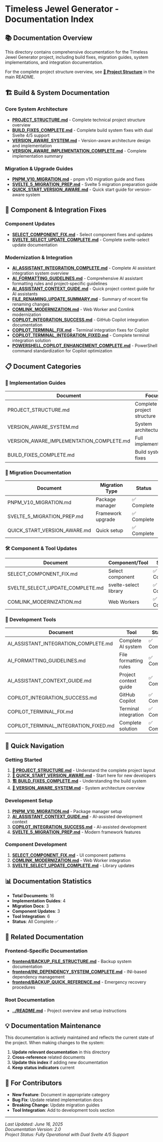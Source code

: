# Timeless Jewel Generator - Documentation Index

## 📚 Documentation Overview

This directory contains comprehensive documentation for the Timeless Jewel Generator project, including build fixes, migration guides, system implementations, and integration documentation.

For the complete project structure overview, see **[📁 Project Structure](../README.md#-project-structure)** in the main README.

## 🏗️ Build & System Documentation

### **Core System Architecture**
- **[PROJECT_STRUCTURE.md](PROJECT_STRUCTURE.md)** - Complete technical project structure overview
- **[BUILD_FIXES_COMPLETE.md](BUILD_FIXES_COMPLETE.md)** - Complete build system fixes with dual Svelte 4/5 support
- **[VERSION_AWARE_SYSTEM.md](VERSION_AWARE_SYSTEM.md)** - Version-aware architecture design and implementation
- **[VERSION_AWARE_IMPLEMENTATION_COMPLETE.md](VERSION_AWARE_IMPLEMENTATION_COMPLETE.md)** - Complete implementation summary

### **Migration & Upgrade Guides**
- **[PNPM_V10_MIGRATION.md](PNPM_V10_MIGRATION.md)** - pnpm v10 migration guide and fixes
- **[SVELTE_5_MIGRATION_PREP.md](SVELTE_5_MIGRATION_PREP.md)** - Svelte 5 migration preparation guide
- **[QUICK_START_VERSION_AWARE.md](QUICK_START_VERSION_AWARE.md)** - Quick start guide for version-aware system

## 🔧 Component & Integration Fixes

### **Component Updates**
- **[SELECT_COMPONENT_FIX.md](SELECT_COMPONENT_FIX.md)** - Select component fixes and updates
- **[SVELTE_SELECT_UPDATE_COMPLETE.md](SVELTE_SELECT_UPDATE_COMPLETE.md)** - Complete svelte-select update documentation

### **Modernization & Integration**
- **[AI_ASSISTANT_INTEGRATION_COMPLETE.md](AI_ASSISTANT_INTEGRATION_COMPLETE.md)** - Complete AI assistant integration system overview
- **[AI_FORMATTING_GUIDELINES.md](AI_FORMATTING_GUIDELINES.md)** - Comprehensive AI assistant formatting rules and project-specific guidelines
- **[AI_ASSISTANT_CONTEXT_GUIDE.md](AI_ASSISTANT_CONTEXT_GUIDE.md)** - Quick project context guide for AI assistants
- **[FILE_RENAMING_UPDATE_SUMMARY.md](FILE_RENAMING_UPDATE_SUMMARY.md)** - Summary of recent file renaming changes
- **[COMLINK_MODERNIZATION.md](COMLINK_MODERNIZATION.md)** - Web Worker and Comlink modernization
- **[COPILOT_INTEGRATION_SUCCESS.md](COPILOT_INTEGRATION_SUCCESS.md)** - GitHub Copilot integration documentation
- **[COPILOT_TERMINAL_FIX.md](COPILOT_TERMINAL_FIX.md)** - Terminal integration fixes for Copilot
- **[COPILOT_TERMINAL_INTEGRATION_FIXED.md](COPILOT_TERMINAL_INTEGRATION_FIXED.md)** - Complete terminal integration solution
- **[POWERSHELL_COPILOT_ENHANCEMENT_COMPLETE.md](POWERSHELL_COPILOT_ENHANCEMENT_COMPLETE.md)** - PowerShell command standardization for Copilot optimization

## 📋 Document Categories

### **🎯 Implementation Guides**
| Document | Focus | Status |
|----------|-------|--------|
| PROJECT_STRUCTURE.md | Complete project structure | ✅ Complete |
| VERSION_AWARE_SYSTEM.md | System architecture | ✅ Complete |
| VERSION_AWARE_IMPLEMENTATION_COMPLETE.md | Full implementation | ✅ Complete |
| BUILD_FIXES_COMPLETE.md | Build system fixes | ✅ Complete |

### **🔄 Migration Documentation**
| Document | Migration Type | Status |
|----------|---------------|--------|
| PNPM_V10_MIGRATION.md | Package manager | ✅ Complete |
| SVELTE_5_MIGRATION_PREP.md | Framework upgrade | ✅ Complete |
| QUICK_START_VERSION_AWARE.md | Quick setup | ✅ Complete |

### **🛠️ Component & Tool Updates**
| Document | Component/Tool | Status |
|----------|---------------|--------|
| SELECT_COMPONENT_FIX.md | Select component | ✅ Complete |
| SVELTE_SELECT_UPDATE_COMPLETE.md | svelte-select library | ✅ Complete |
| COMLINK_MODERNIZATION.md | Web Workers | ✅ Complete |

### **🤖 Development Tools**
| Document | Tool | Status |
|----------|------|--------|
| AI_ASSISTANT_INTEGRATION_COMPLETE.md | Complete AI system | ✅ Complete |
| AI_FORMATTING_GUIDELINES.md | File formatting rules | ✅ Complete |
| AI_ASSISTANT_CONTEXT_GUIDE.md | Project context guide | ✅ Complete |
| COPILOT_INTEGRATION_SUCCESS.md | GitHub Copilot | ✅ Complete |
| COPILOT_TERMINAL_FIX.md | Terminal integration | ✅ Complete |
| COPILOT_TERMINAL_INTEGRATION_FIXED.md | Complete solution | ✅ Complete |

## 🚀 Quick Navigation

### **Getting Started**
1. **[📁 PROJECT_STRUCTURE.md](PROJECT_STRUCTURE.md)** - Understand the complete project layout
2. **[🚀 QUICK_START_VERSION_AWARE.md](QUICK_START_VERSION_AWARE.md)** - Start here for new developers
3. **[🏗️ BUILD_FIXES_COMPLETE.md](BUILD_FIXES_COMPLETE.md)** - Understanding the build system
4. **[🔄 VERSION_AWARE_SYSTEM.md](VERSION_AWARE_SYSTEM.md)** - System architecture overview

### **Development Setup**
1. **[PNPM_V10_MIGRATION.md](PNPM_V10_MIGRATION.md)** - Package manager setup
2. **[AI_ASSISTANT_CONTEXT_GUIDE.md](AI_ASSISTANT_CONTEXT_GUIDE.md)** - AI-assisted development context
3. **[COPILOT_INTEGRATION_SUCCESS.md](COPILOT_INTEGRATION_SUCCESS.md)** - AI-assisted development
4. **[SVELTE_5_MIGRATION_PREP.md](SVELTE_5_MIGRATION_PREP.md)** - Modern framework features

### **Component Development**
1. **[SELECT_COMPONENT_FIX.md](SELECT_COMPONENT_FIX.md)** - UI component patterns
2. **[COMLINK_MODERNIZATION.md](COMLINK_MODERNIZATION.md)** - Web Worker integration
3. **[SVELTE_SELECT_UPDATE_COMPLETE.md](SVELTE_SELECT_UPDATE_COMPLETE.md)** - Library updates

## 📊 Documentation Statistics

- **Total Documents**: 16
- **Implementation Guides**: 4
- **Migration Docs**: 3  
- **Component Updates**: 3
- **Tool Integration**: 6
- **Status**: All Complete ✅

## 🔗 Related Documentation

### **Frontend-Specific Documentation**
- **[frontend/BACKUP_FILE_STRUCTURE.md](../frontend/BACKUP_FILE_STRUCTURE.md)** - Backup system documentation
- **[frontend/INI_DEPENDENCY_SYSTEM_COMPLETE.md](../frontend/INI_DEPENDENCY_SYSTEM_COMPLETE.md)** - INI-based dependency management
- **[frontend/BACKUP_QUICK_REFERENCE.md](../frontend/BACKUP_QUICK_REFERENCE.md)** - Emergency recovery procedures

### **Root Documentation**
- **[../README.md](../README.md)** - Project overview and setup instructions

## 💡 Documentation Maintenance

This documentation is actively maintained and reflects the current state of the project. When making changes to the system:

1. **Update relevant documentation** in this directory
2. **Cross-reference** related documents
3. **Update this index** if adding new documentation
4. **Keep status indicators** current

## 🎯 For Contributors

- **New Feature**: Document in appropriate category
- **Bug Fix**: Update related implementation docs
- **Breaking Change**: Update migration guides
- **Tool Integration**: Add to development tools section

---

*Last Updated: June 16, 2025*  
*Documentation Version: 2.0*  
*Project Status: Fully Operational with Dual Svelte 4/5 Support*
